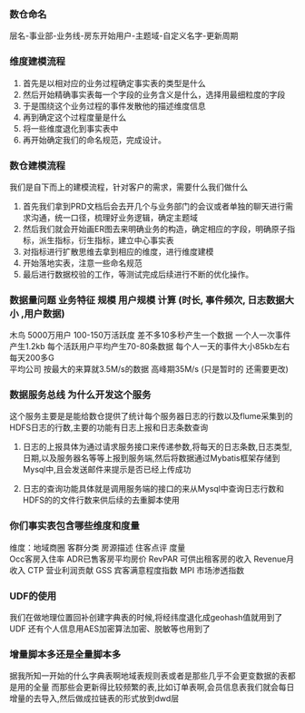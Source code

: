 

### 数仓命名 
层名-事业部-业务线-房东开始用户-主题域-自定义名字-更新周期


### 维度建模流程
1. 首先是以相对应的业务过程确定事实表的类型是什么
2. 然后开始精确事实表每一个字段的业务含义是什么，选择用最细粒度的字段
3. 于是围绕这个业务过程的事件发散他的描述维度信息
4. 再到确定这个过程度量是什么
5. 将一些维度退化到事实表中
6. 再开始确定我们的命名规范，完成设计。
### 数仓建模流程
我们是自下而上的建模流程，针对客户的需求，需要什么我们做什么
1. 首先我们拿到PRD文档后会去开几个与业务部门的会议或者单独的聊天进行需求沟通，统一口径，梳理好业务逻辑，确定主题域
2. 然后我们就会开始画ER图去来明确业务的构造，确定相应的字段，明确原子指标，派生指标，衍生指标，建立中心事实表
3. 对指标进行扩散思维去拿到相应的维度，进行维度建模
4. 开始落地实表，注意一些命名规范
5. 最后进行数据校验的工作，等测试完成后续进行不断的优化操作。



###  数据量问题 业务特征 规模 用户规模  计算 (时长, 事件频次, 日志数据大小 ,用户数据)
木鸟 5000万用户  100-150万活跃度 
差不多10多秒产生一个数据 
一个人一次事件产生1.2kb
每个活跃用户平均产生70-80条数据 
每个人一天的事件大小85kb左右
每天200多G  
平均公司 按最大的来算就3.5M/s的数据
高峰期35M/s 
(只是暂时的 还需要更改)



### 数据服务总线   为什么开发这个服务
这个服务主要是是能给数仓提供了统计每个服务器日志的行数以及flume采集到的HDFS日志的行数,主要的功能有日志上报和日志条数查询

1. 日志的上报具体为通过请求服务接口来传递参数,将每天的日志条数,日志类型,日期,以及服务器名等等上报到服务端,然后将数据通过Mybatis框架存储到Mysql中,且会发送邮件来提示是否已经上传成功

2. 日志的查询功能具体就是调用服务端的接口的来从Mysql中查询日志行数和HDFS的的文件行数来供后续的去重脚本使用


### 你们事实表包含哪些维度和度量 
维度：地域商圈 客群分类 房源描述 住客点评
度量  
Occ客房入住率 
ADR已售客房平均房价 
RevPAR 可供出租客房的收入 
Revenue月收入
CTP 营业利润贡献
GSS 宾客满意程度指数
MPI 市场渗透指数 



### UDF的使用 
我们在做地理位置回补创建字典表的时候,将经纬度退化成geohash值就用到了UDF
还有个人信息用AES加密算法加密、脱敏等也用到了





### 增量脚本多还是全量脚本多 
据我所知一开始的什么字典表啊地域表规则表或者是那些几乎不会更变数据的表都是用的全量
而那些会更新得比较频繁的表,比如订单表啊,会员信息表我们就会每日增量的去导入,然后做成拉链表的形式放到dwd层